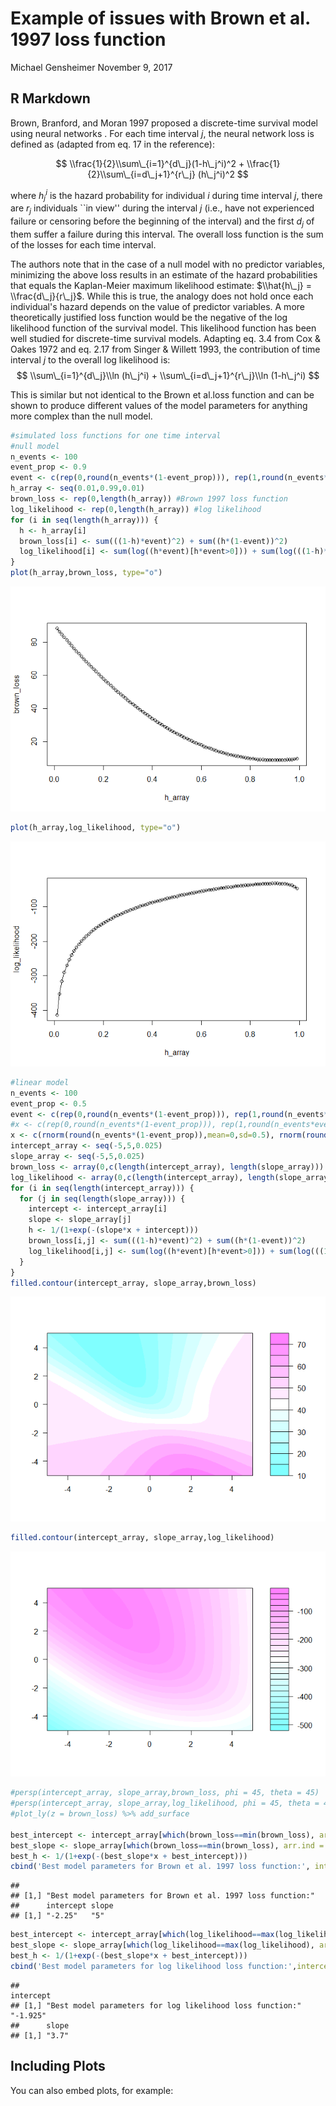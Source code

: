 Example of issues with Brown et al. 1997 loss function
================
Michael Gensheimer
November 9, 2017

R Markdown
----------

Brown, Branford, and Moran 1997 proposed a discrete-time survival model using neural networks . For each time interval *j*, the neural network loss is defined as (adapted from eq. 17 in the reference):

$$
\\frac{1}{2}\\sum\_{i=1}^{d\_j}(1-h\_j^i)^2 +
  \\frac{1}{2}\\sum\_{i=d\_j+1}^{r\_j} (h\_j^i)^2
$$

where *h*<sub>*j*</sub><sup>*i*</sup> is the hazard probability for individual *i* during time interval *j*, there are *r*<sub>*j*</sub> individuals \`\`in view'' during the interval *j* (i.e., have not experienced failure or censoring before the beginning of the interval) and the first *d*<sub>*j*</sub> of them suffer a failure during this interval. The overall loss function is the sum of the losses for each time interval.

The authors note that in the case of a null model with no predictor variables, minimizing the above loss results in an estimate of the hazard probabilities that equals the Kaplan-Meier maximum likelihood estimate: $\\hat{h\_j} = \\frac{d\_j}{r\_j}$. While this is true, the analogy does not hold once each individual's hazard depends on the value of predictor variables. A more theoretically justified loss function would be the negative of the log likelihood function of the survival model. This likelihood function has been well studied for discrete-time survival models. Adapting eq. 3.4 from Cox & Oakes 1972 and eq. 2.17 from Singer & Willett 1993, the contribution of time interval *j* to the overall log likelihood is:
$$
\\sum\_{i=1}^{d\_j}\\ln (h\_j^i) +
\\sum\_{i=d\_j+1}^{r\_j}\\ln (1-h\_j^i)
$$

This is similar but not identical to the Brown et al.loss function and can be shown to produce different values of the model parameters for anything more complex than the null model.

``` r
#simulated loss functions for one time interval
#null model
n_events <- 100
event_prop <- 0.9
event <- c(rep(0,round(n_events*(1-event_prop))), rep(1,round(n_events*event_prop)))
h_array <- seq(0.01,0.99,0.01)
brown_loss <- rep(0,length(h_array)) #Brown 1997 loss function
log_likelihood <- rep(0,length(h_array)) #log likelihood
for (i in seq(length(h_array))) {
  h <- h_array[i]
  brown_loss[i] <- sum(((1-h)*event)^2) + sum((h*(1-event))^2)
  log_likelihood[i] <- sum(log((h*event)[h*event>0])) + sum(log(((1-h)*(1-event))[(1-h)*(1-event)>0]))
}
plot(h_array,brown_loss, type="o")
```

![](brown1997_loss_function_example_files/figure-markdown_github-ascii_identifiers/unnamed-chunk-1-1.png)

``` r
plot(h_array,log_likelihood, type="o")
```

![](brown1997_loss_function_example_files/figure-markdown_github-ascii_identifiers/unnamed-chunk-1-2.png)

``` r
#linear model
n_events <- 100
event_prop <- 0.5
event <- c(rep(0,round(n_events*(1-event_prop))), rep(1,round(n_events*event_prop)))
#x <- c(rep(0,round(n_events*(1-event_prop))), rep(1,round(n_events*event_prop)))
x <- c(rnorm(round(n_events*(1-event_prop)),mean=0,sd=0.5), rnorm(round(n_events*event_prop),mean=1,sd=0.5))
intercept_array <- seq(-5,5,0.025)
slope_array <- seq(-5,5,0.025)
brown_loss <- array(0,c(length(intercept_array), length(slope_array))) #Brown et al. 1997 loss function
log_likelihood <- array(0,c(length(intercept_array), length(slope_array))) #log likelihood
for (i in seq(length(intercept_array))) {
  for (j in seq(length(slope_array))) {
    intercept <- intercept_array[i]
    slope <- slope_array[j]
    h <- 1/(1+exp(-(slope*x + intercept)))
    brown_loss[i,j] <- sum(((1-h)*event)^2) + sum((h*(1-event))^2)
    log_likelihood[i,j] <- sum(log((h*event)[h*event>0])) + sum(log(((1-h)*(1-event))[(1-h)*(1-event)>0]))
  }
}
filled.contour(intercept_array, slope_array,brown_loss)
```

![](brown1997_loss_function_example_files/figure-markdown_github-ascii_identifiers/unnamed-chunk-1-3.png)

``` r
filled.contour(intercept_array, slope_array,log_likelihood)
```

![](brown1997_loss_function_example_files/figure-markdown_github-ascii_identifiers/unnamed-chunk-1-4.png)

``` r
#persp(intercept_array, slope_array,brown_loss, phi = 45, theta = 45)
#persp(intercept_array, slope_array,log_likelihood, phi = 45, theta = 45)
#plot_ly(z = brown_loss) %>% add_surface

best_intercept <- intercept_array[which(brown_loss==min(brown_loss), arr.ind = T)[1]]
best_slope <- slope_array[which(brown_loss==min(brown_loss), arr.ind = T)[2]]
best_h <- 1/(1+exp(-(best_slope*x + best_intercept)))
cbind('Best model parameters for Brown et al. 1997 loss function:', intercept=best_intercept, slope=best_slope)
```

    ##                                                                  
    ## [1,] "Best model parameters for Brown et al. 1997 loss function:"
    ##      intercept slope
    ## [1,] "-2.25"   "5"

``` r
best_intercept <- intercept_array[which(log_likelihood==max(log_likelihood), arr.ind = T)[1]]
best_slope <- slope_array[which(log_likelihood==max(log_likelihood), arr.ind = T)[2]]
best_h <- 1/(1+exp(-(best_slope*x + best_intercept)))
cbind('Best model parameters for log likelihood loss function:',intercept=best_intercept, slope=best_slope)
```

    ##                                                                intercept
    ## [1,] "Best model parameters for log likelihood loss function:" "-1.925" 
    ##      slope
    ## [1,] "3.7"

Including Plots
---------------

You can also embed plots, for example:
